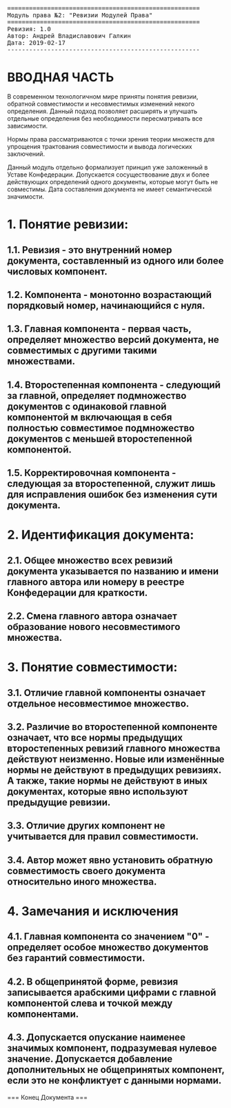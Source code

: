 <pre>
=====================================================
Модуль права №2: "Ревизии Модулей Права"
=====================================================
Ревизия: 1.0
Автор: Андрей Владиславович Галкин
Дата: 2019-02-17
----------------------------------------------------- 
</pre>

# ВВОДНАЯ ЧАСТЬ

В современном технологичном мире приняты понятия ревизии, обратной совместимости и несовместимых изменений  некого определения. Данный подход позволяет расширять и улучшать отдельные определения без необходимости пересматривать все зависимости.

Нормы права рассматриваются с точки зрения теории множеств для упрощения трактования совместимости и вывода логических заключений.

Данный модуль отдельно формализует принцип уже заложенный в Уставе Конфедерации. Допускается сосуществование двух и более действующих определений одного документы, которые могут быть не совместимы. Дата составления документа не имеет семантической значимости.

# 1. Понятие ревизии:

## 1.1. Ревизия - это внутренний номер документа, составленный из одного или более числовых компонент.

## 1.2. Компонента - монотонно возрастающий порядковый номер, начинающийся с нуля.

## 1.3. Главная компонента - первая часть, определяет множество версий документа, не совместимых с другими такими множествами.

## 1.4. Второстепенная компонента - следующий за главной, определяет подмножество документов с одинаковой главной компонентой м включающая в себя полностью совместимое подмножество документов с меньшей второстепенной компонентой.

## 1.5. Корректировочная компонента - следующая за второстепенной, служит лишь для исправления ошибок без изменения сути документа.


# 2. Идентификация документа:

## 2.1. Общее множество всех ревизий документа указывается по названию и имени главного автора или номеру в реестре Конфедерации для краткости.

## 2.2. Смена главного автора означает образование нового несовместимого множества.


# 3. Понятие совместимости:

## 3.1. Отличие главной компоненты означает отдельное несовместимое множество.

## 3.2. Различие во второстепенной компоненте означает, что все нормы предыдущих второстепенных ревизий главного множества действуют неизменно. Новые или изменённые нормы не действуют в предыдущих ревизиях. А также, такие нормы не действуют в иных документах, которые явно используют предыдущие ревизии.

## 3.3. Отличие других компонент не учитывается для правил совместимости.

## 3.4. Автор может явно установить обратную совместимость своего документа относительно иного множества.


# 4. Замечания и исключения

## 4.1. Главная компонента со значением "0" - определяет особое множество документов без гарантий совместимости.

## 4.2. В общепринятой форме, ревизия записывается арабскими цифрами с главной компонентой слева и точкой между компонентами.

## 4.3. Допускается опускание наименее значимых компонент, подразумевая нулевое значение. Допускается добавление дополнительных не общепринятых компонент, если это не конфликтует с данными нормами.

=== Конец Документа ===

